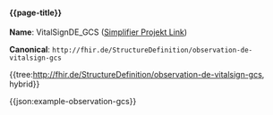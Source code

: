 #### {{page-title}}

**Name**: VitalSignDE_GCS ([Simplifier Projekt Link](https://simplifier.net/resolve?canonical=http://fhir.de/StructureDefinition/observation-de-vitalsign-gcs&scope=de.basisprofil.r4@1.5.3))

**Canonical**: `http://fhir.de/StructureDefinition/observation-de-vitalsign-gcs`

{{tree:http://fhir.de/StructureDefinition/observation-de-vitalsign-gcs, hybrid}}

{{json:example-observation-gcs}}